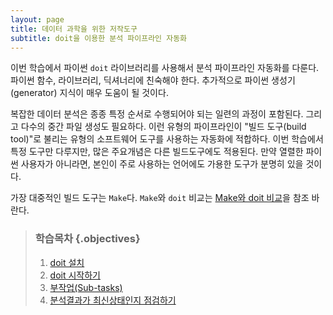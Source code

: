 ```yaml
---
layout: page
title: 데이터 과학을 위한 저작도구
subtitle: doit을 이용한 분석 파이프라인 자동화
---
```


이번 학습에서 파이썬 `doit` 라이브러리를 사용해서 분석 파이프라인 자동화를 다룬다.
파이썬 함수, 라이브러리, 딕셔너리에 친숙해야 한다.
추가적으로 파이썬 생성기(generator) 지식이 매우 도움이 될 것이다.

복잡한 데이터 분석은 종종 특정 순서로 수행되어야 되는 일련의 과정이 포함된다.
그리고 다수의 중간 파일 생성도 필요하다.
이런 유형의 파이프라인이 "빌드 도구(build tool)"로 불리는 유형의 소프트웨어 도구를 사용하는 자동화에 적합하다.
이번 학습에서 특정 도구만 다루지만, 많은 주요개념은 다른 빌드도구에도 적용된다.
만약 열렬한 파이썬 사용자가 아니라면, 본인이 주로 사용하는 언어에도 가용한 도구가 분명히 있을 것이다.

가장 대중적인 빌드 도구는 `Make`다. `Make`와 `doit` 비교는 [Make와 doit 비교](doit-make-vs-doit.html)을 참조 바란다. 


> ### 학습목차 {.objectives}
> 
> 1. [doit 설치](doit-install.html)
> 1. [doit 시작하기](doit-basics.html)
> 1. [부작업(Sub-tasks)](doit-sub-tasks.html)
> 1. [분석결과가 최신상태인지 점검하기](doit-uptodate.html)


